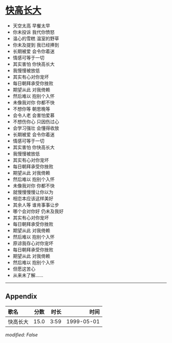 # [快高长大](https://music.163.com/song?id=26075137)

* 天空太高 早餐太早
* 你未投诉 我代你愤怒
* 温心的雪糕 温室的野草
* 你未及提到 我已经捧到
* 长期被爱 会令你着迷
* 情感可等于一切
* 其实害怕 你快高长大
* 我慢慢被放低
* 其实有心对你宠坏
* 每日朝拜承受你挫败
* 期望从此 对我倚赖
* 然后难以 抱别个入怀
* 未像我对你 你都不快
* 不想你等 朝思晚等
* 会令人老 会害怕爱慕
* 不想伤你心 只因伤过心
* 会学习强壮 会懂得收放
* 长期被爱 会令你着迷
* 情感可等于一切
* 其实害怕 你快高长大
* 我慢慢被放低
* 其实有心对你宠坏
* 每日朝拜承受你挫败
* 期望从此 对我倚赖
* 然后难以 抱别个入怀
* 未像我对你 你都不快
* 就慢慢慢慢让你以为
* 相恋本应该这样美好
* 其余人等 谁肯事事让步
* 哪个会对你好 仍未及我好
* 其实有心对你宠坏
* 每日朝拜承受你挫败
* 期望从此 对我倚赖
* 然后难以 抱别个入怀
* 原谅我存心对你宠坏
* 每日朝拜承受你挫败
* 期望从此 对我倚赖
* 然后难以 抱别个入怀
* 但愿这苦心
* 从来未了解......


---

## Appendix

|歌名|分数|时长|时间|
|:---|:---:|---:|---:|
|快高长大|15.0|3:59|1999-05-01

*modified: False*
